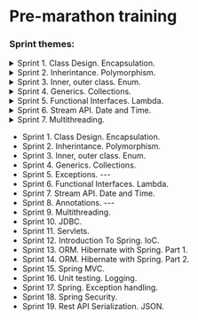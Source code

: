 # Pre-marathon training

### Sprint themes:
<details>
<summary>Sprint 1. Class Design. Encapsulation.</summary>

  * [Task 1](pre-marathone-training\sprint01\src\main\java\task01\README.md)
  * [Task 2](pre-marathone-training\sprint01\src\main\java\task02\README.md)
  * [Task 3](pre-marathone-training\sprint01\src\main\java\task03\README.md)
  * [Task 4](pre-marathone-training\sprint01\src\main\java\task04\README.md)
  * [Task 5](pre-marathone-training\sprint01\src\main\java\task05\README.md)
  * [Task 6](pre-marathone-training\sprint01\src\main\java\task06\README.md)
</details>
<details>
<summary>Sprint 2. Inherintance. Polymorphism.</summary>

* [Task 1](pre-marathone-training\sprint02\src\main\java\task01\README.md)
* [Task 2](pre-marathone-training\sprint02\src\main\java\task02\README.md)
* [Task 3](pre-marathone-training\sprint02\src\main\java\task03\README.md)
* [Task 4](pre-marathone-training\sprint02\src\main\java\task04\README.md)
* [Task 5](pre-marathone-training\sprint02\src\main\java\task05\README.md)
* [Task 6](pre-marathone-training\sprint02\src\main\java\task06\README.md)
</details>
<details>
<summary>Sprint 3. Inner, outer class. Enum.</summary>

* [Task 1: Builder Design Pattern](pre-marathone-training\sprint03\src\main\java\task01\README.md)
* [Task 2: Iterator Design Pattern](pre-marathone-training\sprint03\src\main\java\task02\README.md)
* [Task 3: Strategy Design Pattern](pre-marathone-training\sprint03\src\main\java\task03\README.md)
* [Task 4: Enum(Simple)](pre-marathone-training\sprint03\src\main\java\task04\README.md)
* [Task 5: Enum(Advanced)](pre-marathone-training\sprint03\src\main\java\task05\README.md)
* [Task 6: Little app (All sprint patterns and concepts)](pre-marathone-training\sprint03\src\main\java\task06\README.md)
</details>
<details>
<summary>Sprint 4. Generics. Collections.</summary>

* [Task 1: Collections. Map: collectors, grouping](pre-marathone-training\sprint04\src\main\java\task01\README.md)
* [Task 2: Collection. List](pre-marathone-training\sprint04\src\main\java\task02\README.md)
* [Task 3: Collection. Map](pre-marathone-training\sprint04\src\main\java\task03\README.md)
* [Task 4: Generics](pre-marathone-training\sprint04\src\main\java\task04\README.md)
* [Task 5: Generics](pre-marathone-training\sprint04\src\main\java\task05\README.md)
* [Task 6: Generics. Enum. Collection. Comparator.](pre-marathone-training\sprint04\src\main\java\task06\README.md)
</details>
<details>
<summary>Sprint 5. Functional Interfaces. Lambda.</summary>

* [Task 1: Predicate](pre-marathone-training\sprint05\src\main\java\task01\README.md)
* [Task 2: Consumer](pre-marathone-training\sprint05\src\main\java\task02\README.md)
* [Task 3: BinaryOperator](pre-marathone-training\sprint05\src\main\java\task03\README.md)
* [Task 4: Functional Interface](pre-marathone-training\sprint05\src\main\java\task04\README.md)
* [Task 5: Union several Predicates](pre-marathone-training\sprint05\src\main\java\task05\README.md)
* [Task 6: BiFunction](pre-marathone-training\sprint05\src\main\java\task06\README.md)
</details>
<details>
<summary>Sprint 6. Stream API. Date and Time.</summary>

* [Task 1: LocalDate(Leap year)](pre-marathone-training\sprint06\src\main\java\task01\README.md)
* [Task 2: Local Data (Get Date after today)](pre-marathone-training\sprint06\src\main\java\task02\README.md)
* [Task 3: Write text to 7-bit file](pre-marathone-training\sprint06\src\main\java\task03\README.md)
* [Task 4: Read text from 7-bit file](pre-marathone-training\sprint06\src\main\java\task04\README.md)
* [Task 5: Name list](pre-marathone-training\sprint06\src\main\java\task05\README.md)
* [Task 6: Phone numbers stream](pre-marathone-training\sprint06\src\main\java\task06\README.md)
* [Task 7: Duplicate Integers Stream](pre-marathone-training\sprint06\src\main\java\task07\README.md)
</details>
<details>
<summary>Sprint 7. Multithreading.</summary>

* [Task 1: ParallelCalculator](pre-marathone-training\sprint07\src\main\java\task01\README.md)
* [Task 2: Accountant sum](pre-marathone-training\sprint07\src\main\java\task02\README.md)
* [Task 3: ](pre-marathone-training\sprint07\src\main\java\task03\README.md)
* [Task 4: ](pre-marathone-training\sprint07\src\main\java\task04\README.md)
</details>

* Sprint 1. Class Design. Encapsulation.
* Sprint 2. Inherintance. Polymorphism.
* Sprint 3. Inner, outer class. Enum.
* Sprint 4. Generics. Collections.
* Sprint 5. Exceptions. ---
* Sprint 6. Functional Interfaces. Lambda.
* Sprint 7. Stream API. Date and Time.
* Sprint 8. Annotations. ---
* Sprint 9. Multithreading.
* Sprint 10. JDBC.
* Sprint 11. Servlets.
* Sprint 12. Introduction To Spring. IoC.
* Sprint 13. ORM. Hibernate with Spring. Part 1.
* Sprint 14. ORM. Hibernate with Spring. Part 2.
* Sprint 15. Spring MVC.
* Sprint 16. Unit testing. Logging.
* Sprint 17. Spring. Exception handling.
* Sprint 18. Spring Security.
* Sprint 19. Rest API Serialization. JSON.